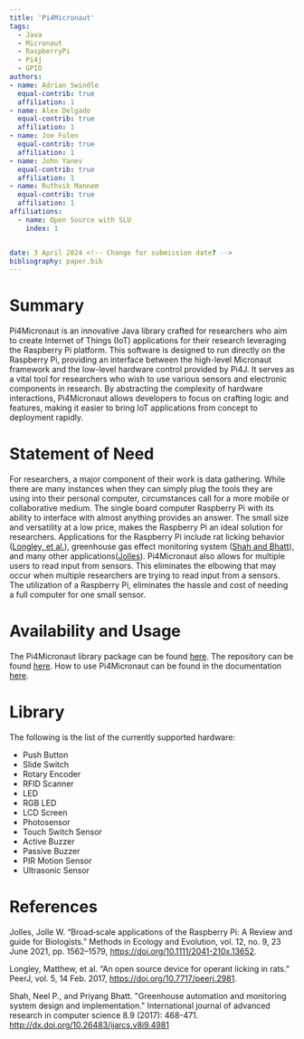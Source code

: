 ```yaml
---
title: 'Pi4Micronaut'
tags:
  - Java
  - Micronaut
  - RaspberryPi
  - Pi4j
  - GPIO
authors:
- name: Adrian Swindle
  equal-contrib: true
  affiliation: 1
- name: Alex Delgado
  equal-contrib: true
  affiliation: 1
- name: Joe Folen
  equal-contrib: true
  affiliation: 1
- name: John Yanev
  equal-contrib: true
  affiliation: 1
- name: Ruthvik Mannem
  equal-contrib: true
  affiliation: 1
affiliations:
  - name: Open Source with SLU
    index: 1


date: 3 April 2024 <!-- Change for submission date? -->
bibliography: paper.bib
---
```


# Summary

Pi4Micronaut is an innovative Java library crafted for researchers who aim to create Internet of Things (IoT) 
applications for their research leveraging the Raspberry Pi platform. This software is designed to run directly on the 
Raspberry Pi, providing an interface between the high-level Micronaut framework and the low-level hardware control 
provided by Pi4J. It serves as a vital tool for researchers who wish to use various sensors and electronic components 
in research. By abstracting the complexity of hardware interactions, Pi4Micronaut allows developers to focus on crafting
logic and features, making it easier to bring IoT applications from concept to deployment rapidly.


<!-- Should use this: https://joss.theoj.org/papers/10.21105/joss.02584 as an example. -->

[//]: # (We need to connect every thing to Pi4Micronaut being used for research purposes. )

# Statement of Need

For researchers, a major component of their work is data gathering. While there are many instances when they can simply
plug the tools they are using into their personal computer, circumstances call for a more mobile or collaborative medium.
The single board computer Raspberry Pi with its ability to interface with almost anything provides an answer. The small
size and versatility at a low price, makes the Raspberry Pi an ideal solution for researchers. Applications for the
Raspberry Pi include rat licking behavior ([Longley, et al.](#References)), greenhouse gas effect monitoring system ([Shah and Bhatt](#References)),
and many other applications([Jolles](#References)). Pi4Micronaut also allows for multiple users to read input from sensors. This
eliminates the elbowing that may occur when multiple researchers are trying to read input from a sensors. The utilization
of a Raspberry Pi, eliminates the hassle and cost of needing a full computer for one small sensor. 

<!-- Find papers that use raspberry pi's with instruments that could in theory work with the Pi4Micronaut library. -->

# Availability and Usage

The Pi4Micronaut library package can be found [here](https://central.sonatype.com/artifact/io.github.oss-slu/pi4micronaut-utils).
The repository can be found [here](https://github.com/oss-slu/Pi4Micronaut). How to use Pi4Micronaut can be found in the documentation [here](https://oss-slu.github.io/Pi4Micronaut/).


# Library

The following is the list of the currently supported hardware:
* Push Button
* Slide Switch
* Rotary Encoder
* RFID Scanner
* LED
* RGB LED
* LCD Screen
* Photosensor
* Touch Switch Sensor
* Active Buzzer
* Passive Buzzer
* PIR Motion Sensor
* Ultrasonic Sensor



# References <!-- All this info needs to go in a .bib file-->

<!-- All the citations should be something that could be reasonably used with Pi4Micronaut. -->

Jolles, Jolle W. “Broad‐scale applications of the Raspberry Pi: A Review and guide for Biologists.” Methods in Ecology and Evolution, vol. 12, no. 9, 23 June 2021, pp. 1562–1579, https://doi.org/10.1111/2041-210x.13652.
<!-- Jolles list out a bunch of research applications of Raspberry Pis. -->

Longley, Matthew, et al. “An open source device for operant licking in rats.” PeerJ, vol. 5, 14 Feb. 2017, https://doi.org/10.7717/peerj.2981.
<!-- Longley used a touch sensor, which is something we have implemented.  -->

Shah, Neel P., and Priyang Bhatt. "Greenhouse automation and monitoring system design and implementation." International journal of advanced research in computer science 8.9 (2017): 468-471. http://dx.doi.org/10.26483/ijarcs.v8i9.4981
<!-- Shah and Bhatt used a humidity sensor (along with other things) -->

